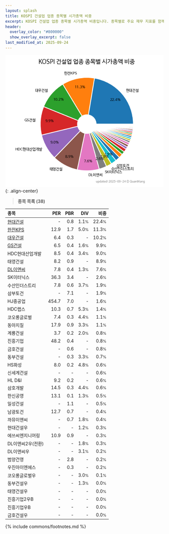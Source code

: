 ```yaml
---
layout: splash
title: KOSPI 건설업 업종 종목별 시가총액 비중
excerpt: KOSPI 건설업 업종 종목별 시가총액 비중입니다. 종목별로 주요 재무 지표를 함께 표시합니다.
header:
  overlay_color: "#800000"
  show_overlay_excerpt: false
last_modified_at: 2025-09-24
---
```



![KOSPI 건설업 업종 종목별 시가총액 비중](/stats/sector/images/kospi_업종_건설업_종목.png){: .align-center}


> **종목 목록 (38)**<a id="list"></a>

| **종목** | **PER** | **PBR** | **DIV** | **비중** |
| :------- | ------: | ------: | ------: | -------: |
| [현대건설](/000720/) | - | 0.8 | 1.1<small>%</small> | 22.4<small>%</small> |
| [한전KPS](/051600/) | 12.9 | 1.7 | 5.0<small>%</small> | 11.3<small>%</small> |
| [대우건설](/047040/) | 6.4 | 0.3 | - | 10.2<small>%</small> |
| [GS건설](/006360/) | 6.5 | 0.4 | 1.6<small>%</small> | 9.9<small>%</small> |
| HDC현대산업개발 | 8.5 | 0.4 | 3.4<small>%</small> | 9.0<small>%</small> |
| 태영건설 | 8.2 | 0.9 | - | 8.9<small>%</small> |
| [DL이앤씨](/375500/) | 7.8 | 0.4 | 1.3<small>%</small> | 7.6<small>%</small> |
| SK이터닉스 | 36.3 | 3.4 | - | 2.6<small>%</small> |
| 수산인더스트리 | 7.8 | 0.6 | 3.7<small>%</small> | 1.9<small>%</small> |
| 삼부토건 | - | 7.1 | - | 1.9<small>%</small> |
| HJ중공업 | 454.7 | 7.0 | - | 1.6<small>%</small> |
| HDC랩스 | 10.3 | 0.7 | 5.3<small>%</small> | 1.4<small>%</small> |
| 코오롱글로벌 | 7.4 | 0.3 | 4.4<small>%</small> | 1.1<small>%</small> |
| 동아지질 | 17.9 | 0.9 | 3.3<small>%</small> | 1.1<small>%</small> |
| 계룡건설 | 3.7 | 0.2 | 2.0<small>%</small> | 0.8<small>%</small> |
| 진흥기업 | 48.2 | 0.4 | - | 0.8<small>%</small> |
| 금호건설 | - | 0.6 | - | 0.8<small>%</small> |
| 동부건설 | - | 0.3 | 3.3<small>%</small> | 0.7<small>%</small> |
| HS화성 | 8.0 | 0.2 | 4.8<small>%</small> | 0.6<small>%</small> |
| 신세계건설 | - | - | - | 0.6<small>%</small> |
| HL D&I | 9.2 | 0.2 | - | 0.6<small>%</small> |
| 삼호개발 | 14.5 | 0.3 | 4.4<small>%</small> | 0.6<small>%</small> |
| 한신공영 | 13.1 | 0.1 | 1.3<small>%</small> | 0.5<small>%</small> |
| 일성건설 | - | 1.1 | - | 0.5<small>%</small> |
| 남광토건 | 12.7 | 0.7 | - | 0.4<small>%</small> |
| 까뮤이앤씨 | - | 0.7 | 1.8<small>%</small> | 0.4<small>%</small> |
| 현대건설우 | - | - | 1.2<small>%</small> | 0.3<small>%</small> |
| 에쓰씨엔지니어링 | 10.9 | 0.9 | - | 0.3<small>%</small> |
| DL이앤씨2우(전환) | - | - | 1.8<small>%</small> | 0.3<small>%</small> |
| DL이앤씨우 | - | - | 3.1<small>%</small> | 0.2<small>%</small> |
| 범양건영 | - | 2.8 | - | 0.2<small>%</small> |
| 우진아이엔에스 | - | 0.3 | - | 0.2<small>%</small> |
| 코오롱글로벌우 | - | - | 3.0<small>%</small> | 0.1<small>%</small> |
| 동부건설우 | - | - | 1.3<small>%</small> | 0.0<small>%</small> |
| 태영건설우 | - | - | - | 0.0<small>%</small> |
| 진흥기업2우B | - | - | - | 0.0<small>%</small> |
| 진흥기업우B | - | - | - | 0.0<small>%</small> |
| 금호건설우 | - | - | - | 0.0<small>%</small> |

{% include commons/footnotes.md %}